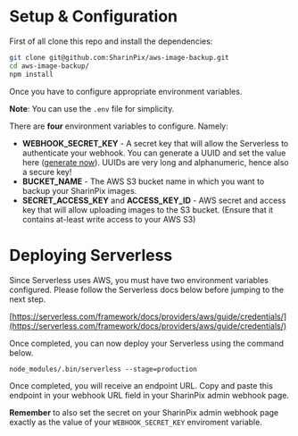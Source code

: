 # Setup & Configuration

First of all clone this repo and install the dependencies:

```sh
git clone git@github.com:SharinPix/aws-image-backup.git
cd aws-image-backup/
npm install
```

Once you have to configure appropriate environment variables.

**Note**: You can use the `.env` file for simplicity.

There are **four** environment variables to configure. Namely:
* **WEBHOOK_SECRET_KEY** - A secret key that will allow the Serverless to authenticate your webhook. You can generate a UUID and set the value here ([generate now](https://www.uuidgenerator.net/)). UUIDs are very long and alphanumeric, hence also a secure key!
* **BUCKET_NAME** - The AWS S3 bucket name in which you want to backup your SharinPix images.
* **SECRET_ACCESS_KEY** and **ACCESS_KEY_ID** - AWS secret and access key that will allow uploading images to the S3 bucket. (Ensure that it contains at-least write access to your AWS S3)

# Deploying Serverless

Since Serverless uses AWS, you must have two environment variables configured. Please follow the Serverless docs below before jumping to the next step.

[https://serverless.com/framework/docs/providers/aws/guide/credentials/](https://serverless.com/framework/docs/providers/aws/guide/credentials/)

Once completed, you can now deploy your Serverless using the command below.

```
node_modules/.bin/serverless --stage=production
```

Once completed, you will receive an endpoint URL. Copy and paste this endpoint in your webhook URL field in your SharinPix admin webhook page.

**Remember** to also set the secret on your SharinPix admin webhook page exactly as the value of your `WEBHOOK_SECRET_KEY` enviroment variable.

